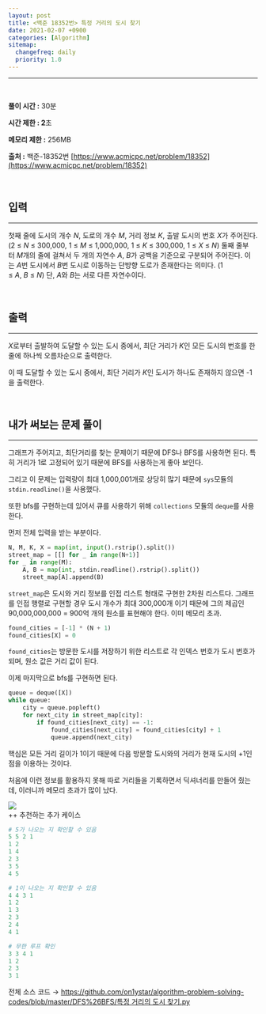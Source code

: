 ```yaml
---
layout: post
title: <백준 18352번> 특정 거리의 도시 찾기
date: 2021-02-07 +0900
categories: [Algorithm]
sitemap:
  changefreq: daily
  priority: 1.0
---
```


---

<br>

**풀이 시간 :** 30분

**시간 제한 : 2**초

**메모리 제한 :** 256MB

**출처 :** 백준-18352번 [https://www.acmicpc.net/problem/18352](https://www.acmicpc.net/problem/18352)

<br>

## 입력

---

첫째 줄에 도시의 개수 *N*, 도로의 개수 *M*, 거리 정보 *K*, 출발 도시의 번호 *X*가 주어진다. (2 ≤ *N* ≤ 300,000, 1 ≤ *M* ≤ 1,000,000, 1 ≤ *K* ≤ 300,000, 1 ≤ *X* ≤ *N*) 둘째 줄부터 *M*개의 줄에 걸쳐서 두 개의 자연수 *A*, *B*가 공백을 기준으로 구분되어 주어진다. 이는 *A*번 도시에서 *B*번 도시로 이동하는 단방향 도로가 존재한다는 의미다. (1 ≤ *A*, *B* ≤ *N*) 단, *A*와 *B*는 서로 다른 자연수이다.

<br>

## 출력

---

*X*로부터 출발하여 도달할 수 있는 도시 중에서, 최단 거리가 *K*인 모든 도시의 번호를 한 줄에 하나씩 오름차순으로 출력한다.

이 때 도달할 수 있는 도시 중에서, 최단 거리가 *K*인 도시가 하나도 존재하지 않으면 -1을 출력한다.

<br>

## 내가 써보는 문제 풀이

---

그래프가 주어지고, 최단거리를 찾는 문제이기 때문에 DFS나 BFS를 사용하면 된다. 특히 거리가 1로 고정되어 있기 때문에 BFS를 사용하는게 좋아 보인다.

그리고 이 문제는 입력량이 최대 1,000,001개로 상당히 많기 때문에 `sys`모듈의 `stdin.readline()`을 사용했다.

또한 bfs를 구현하는데 있어서 큐를 사용하기 위해 `collections` 모듈의 `deque`를 사용한다.

먼저 전체 입력을 받는 부분이다.

```python
N, M, K, X = map(int, input().rstrip().split())
street_map = [[] for _ in range(N+1)]
for _ in range(M):
    A, B = map(int, stdin.readline().rstrip().split())
    street_map[A].append(B)
```

`street_map`은 도시와 거리 정보를 인접 리스트 형태로 구현한 2차원 리스트다. 그래프를 인접 행렬로 구현할 경우 도시 개수가 최대 300,000개 이기 때문에 그의 제곱인 90,000,000,000 = 900억 개의 원소를 표현해야 한다. 이미 메모리 초과.

```python
found_cities = [-1] * (N + 1)
found_cities[X] = 0
```

`found_cities`는 방문한 도시를 저장하기 위한 리스트로 각 인덱스 번호가 도시 번호가 되며, 원소 값은 거리 값이 된다.

이제 마지막으로 bfs를 구현하면 된다.

```python
queue = deque([X])
while queue:
    city = queue.popleft()
    for next_city in street_map[city]:
        if found_cities[next_city] == -1:
            found_cities[next_city] = found_cities[city] + 1
            queue.append(next_city)
```

핵심은 모든 거리 길이가 1이기 때문에 다음 방문할 도시와의 거리가 현재 도시의 +1인 점을 이용하는 것이다.

처음에 이런 정보를 활용하지 못해 따로 거리들을 기록하면서 딕셔너리를 만들어 줬는데, 이러니까 메모리 초과가 많이 났다.

<img src="{{'/public/img/algorithm/algorithm-4-1.png'}}">
<br>
++ 추천하는 추가 케이스

```python
# 5가 나오는 지 확인할 수 있음
5 5 2 1
1 2
1 4
2 3
3 5
4 5

# 1이 나오는 지 확인할 수 있음
4 4 3 1
1 2
1 3
2 3
2 4
4 1

# 무한 루프 확인
3 3 4 1
1 2
2 3
3 1
```

전체 소스 코드 → [https://github.com/on1ystar/algorithm-problem-solving-codes/blob/master/DFS%26BFS/특정 거리의 도시 찾기.py](https://github.com/on1ystar/algorithm-problem-solving-codes/blob/master/DFS%26BFS/%ED%8A%B9%EC%A0%95%20%EA%B1%B0%EB%A6%AC%EC%9D%98%20%EB%8F%84%EC%8B%9C%20%EC%B0%BE%EA%B8%B0.py)

